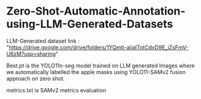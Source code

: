# Zero-Shot-Automatic-Annotation-using-LLM-Generated-Datasets

LLM-Generated dataset link : "https://drive.google.com/drive/folders/1YQmti-aiiaITotCdvD9E_iZsFmV-U6zM?usp=sharing"

Best.pt is the YOLO11n-seg model trained on LLM generated Images where we automatically labelled the apple masks using YOLO11-SAMv2 fusion approach on zero shot. 

metrics.txt is SAMv2 metrics evaluation 
